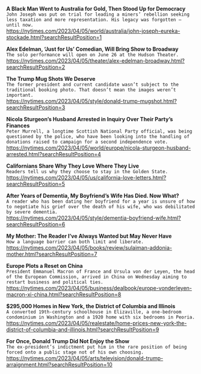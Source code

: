 **A Black Man Went to Australia for Gold, Then Stood Up for Democracy**\
`John Joseph was put on trial for leading a miners’ rebellion seeking less taxation and more representation. His legacy was forgotten — until now.`\
https://nytimes.com/2023/04/05/world/australia/john-joseph-eureka-stockade.html?searchResultPosition=1

**Alex Edelman, ‘Just for Us’ Comedian, Will Bring Show to Broadway**\
`The solo performance will open on June 26 at the Hudson Theater.`\
https://nytimes.com/2023/04/05/theater/alex-edelman-broadway.html?searchResultPosition=2

**The Trump Mug Shots We Deserve**\
`The former president and current candidate wasn’t subject to the traditional booking photo. That doesn’t mean the images weren’t important.`\
https://nytimes.com/2023/04/05/style/donald-trump-mugshot.html?searchResultPosition=3

**Nicola Sturgeon’s Husband Arrested in Inquiry Over Their Party’s Finances**\
`Peter Murrell, a longtime Scottish National Party official, was being questioned by the police, who have been looking into the handling of donations raised to campaign for a second independence vote.`\
https://nytimes.com/2023/04/05/world/europe/nicola-sturgeon-husband-arrested.html?searchResultPosition=4

**Californians Share Why They Love Where They Live**\
`Readers tell us why they choose to stay in the Golden State.`\
https://nytimes.com/2023/04/05/us/california-love-letters.html?searchResultPosition=5

**After Years of Dementia, My Boyfriend’s Wife Has Died. Now What?**\
`A reader who has been dating her boyfriend for a year is unsure of how to negotiate his grief over the death of his wife, who was debilitated by severe dementia.`\
https://nytimes.com/2023/04/05/style/dementia-boyfriend-wife.html?searchResultPosition=6

**My Mother: The Reader I’ve Always Wanted but May Never Have**\
`How a language barrier can both limit and liberate.`\
https://nytimes.com/2023/04/05/books/review/sulaiman-addonia-mother.html?searchResultPosition=7

**Europe Plots a Reset on China**\
`President Emmanuel Macron of France and Ursula von der Leyen, the head of the European Commission, arrived in China on Wednesday aiming to restart business and political ties.`\
https://nytimes.com/2023/04/05/business/dealbook/europe-vonderleyen-macron-xi-china.html?searchResultPosition=8

**$295,000 Homes in New York, the District of Columbia and Illinois**\
`A converted 19th-century schoolhouse in Elizaville, a one-bedroom condominium in Washington and a 1920 home with six bedrooms in Peoria.`\
https://nytimes.com/2023/04/05/realestate/home-prices-new-york-the-district-of-columbia-and-illinois.html?searchResultPosition=9

**For Once, Donald Trump Did Not Enjoy the Show**\
`The ex-president’s indictment put him in the rare position of being forced onto a public stage not of his own choosing.`\
https://nytimes.com/2023/04/05/arts/television/donald-trump-arraignment.html?searchResultPosition=10


